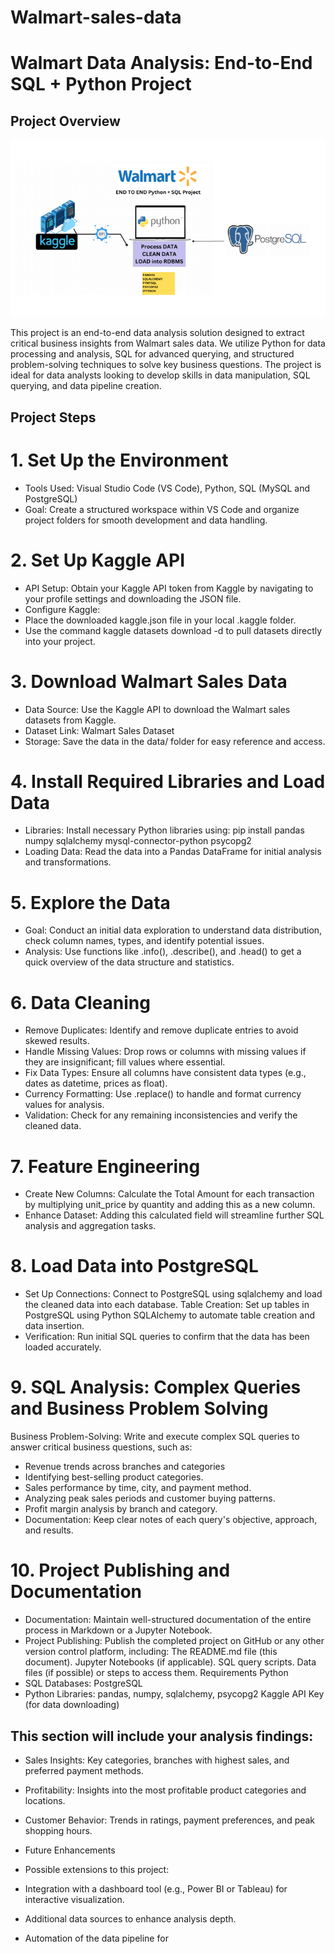 # Walmart-sales-data
# Walmart Data Analysis: End-to-End SQL + Python Project
## Project Overview
![Pipeline](https://github.com/diya-11/Walmart-sales-data/blob/main/Walmart-project-pipeline.png)

This project is an end-to-end data analysis solution designed to extract critical business insights from Walmart sales data. We utilize Python for data processing and analysis, SQL for advanced querying, and structured problem-solving techniques to solve key business questions. The project is ideal for data analysts looking to develop skills in data manipulation, SQL querying, and data pipeline creation.

## Project Steps
# 1. Set Up the Environment
- Tools Used: Visual Studio Code (VS Code), Python, SQL (MySQL and PostgreSQL)
- Goal: Create a structured workspace within VS Code and organize project folders for smooth development and data handling.

# 2. Set Up Kaggle API
- API Setup: Obtain your Kaggle API token from Kaggle by navigating to your profile settings and downloading the JSON file.
- Configure Kaggle:
- Place the downloaded kaggle.json file in your local .kaggle folder.
- Use the command kaggle datasets download -d <dataset-path> to pull datasets directly into your project.

# 3. Download Walmart Sales Data
- Data Source: Use the Kaggle API to download the Walmart sales datasets from Kaggle.
- Dataset Link: Walmart Sales Dataset
- Storage: Save the data in the data/ folder for easy reference and access.

# 4. Install Required Libraries and Load Data
- Libraries: Install necessary Python libraries using:
pip install pandas numpy sqlalchemy mysql-connector-python psycopg2
- Loading Data: Read the data into a Pandas DataFrame for initial analysis and transformations.

# 5. Explore the Data
- Goal: Conduct an initial data exploration to understand data distribution, check column names, types, and identify potential issues.
- Analysis: Use functions like .info(), .describe(), and .head() to get a quick overview of the data structure and statistics.

# 6. Data Cleaning
- Remove Duplicates: Identify and remove duplicate entries to avoid skewed results.
- Handle Missing Values: Drop rows or columns with missing values if they are insignificant; fill values where essential.
- Fix Data Types: Ensure all columns have consistent data types (e.g., dates as datetime, prices as float).
- Currency Formatting: Use .replace() to handle and format currency values for analysis.
- Validation: Check for any remaining inconsistencies and verify the cleaned data.

# 7. Feature Engineering
- Create New Columns: Calculate the Total Amount for each transaction by multiplying unit_price by quantity and adding this as a new column.
- Enhance Dataset: Adding this calculated field will streamline further SQL analysis and aggregation tasks.

# 8. Load Data into PostgreSQL
- Set Up Connections: Connect to PostgreSQL using sqlalchemy and load the cleaned data into each database.
Table Creation: Set up tables in PostgreSQL using Python SQLAlchemy to automate table creation and data insertion.
- Verification: Run initial SQL queries to confirm that the data has been loaded accurately.

# 9. SQL Analysis: Complex Queries and Business Problem Solving
Business Problem-Solving: Write and execute complex SQL queries to answer critical business questions, such as:
- Revenue trends across branches and categories
- Identifying best-selling product categories.
- Sales performance by time, city, and payment method.
- Analyzing peak sales periods and customer buying patterns.
- Profit margin analysis by branch and category.
- Documentation: Keep clear notes of each query's objective, approach, and results.

# 10. Project Publishing and Documentation
- Documentation: Maintain well-structured documentation of the entire process in Markdown or a Jupyter Notebook.
- Project Publishing: Publish the completed project on GitHub or any other version control platform, including:
The README.md file (this document).
Jupyter Notebooks (if applicable).
SQL query scripts.
Data files (if possible) or steps to access them.
Requirements
Python 
- SQL Databases: PostgreSQL
- Python Libraries:
pandas, numpy, sqlalchemy, psycopg2
Kaggle API Key (for data downloading)

## This section will include your analysis findings:

- Sales Insights: Key categories, branches with highest sales, and preferred payment methods.
- Profitability: Insights into the most profitable product categories and locations.
- Customer Behavior: Trends in ratings, payment preferences, and peak shopping hours.
- Future Enhancements
- Possible extensions to this project:

- Integration with a dashboard tool (e.g., Power BI or Tableau) for interactive visualization.
- Additional data sources to enhance analysis depth.
- Automation of the data pipeline for 
